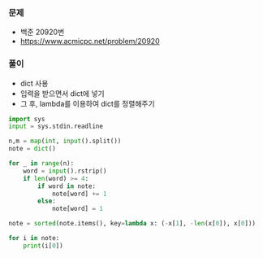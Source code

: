 ### 문제
* 백준 20920번
* https://www.acmicpc.net/problem/20920

### 풀이
* dict 사용
* 입력을 받으면서 dict에 넣기
* 그 후, lambda를 이용하여 dict를 정렬해주기

```python
import sys
input = sys.stdin.readline

n,m = map(int, input().split())
note = dict()

for _ in range(n):
    word = input().rstrip()
    if len(word) >= 4:
        if word in note:
            note[word] += 1
        else:
            note[word] = 1

note = sorted(note.items(), key=lambda x: (-x[1], -len(x[0]), x[0]))

for i in note:
    print(i[0])

```
